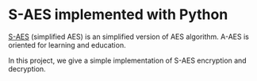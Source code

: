 # S-AES implemented with Python
[S-AES](https://www.rose-hulman.edu/class/ma/holden/Archived_Courses/Math479-0304/lectures/s-aes.pdf) (simplified AES) is an simplified version of AES algorithm. A-AES is oriented for learning and education.

In this project, we give a simple implementation of S-AES encryption and decryption.

